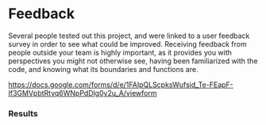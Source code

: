 # Feedback
Several people tested out this project, and were linked to a user feedback survey in order to see what could be improved. Receiving feedback from people outside your team is highly important, as it provides you with perspectives you might not otherwise see, having been familiarized with the code, and knowing what its boundaries and functions are.

https://docs.google.com/forms/d/e/1FAIpQLScpksWufsid_Te-FEapF-If3GMVpbtRtyq6WNpPdDlg0y2u_A/viewform

### Results
